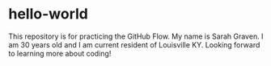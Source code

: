 # hello-world
This repository is for practicing the GitHub Flow.
My name is Sarah Graven. I am 30 years old and I am current resident of Louisville KY. Looking forward to learning more about coding!
